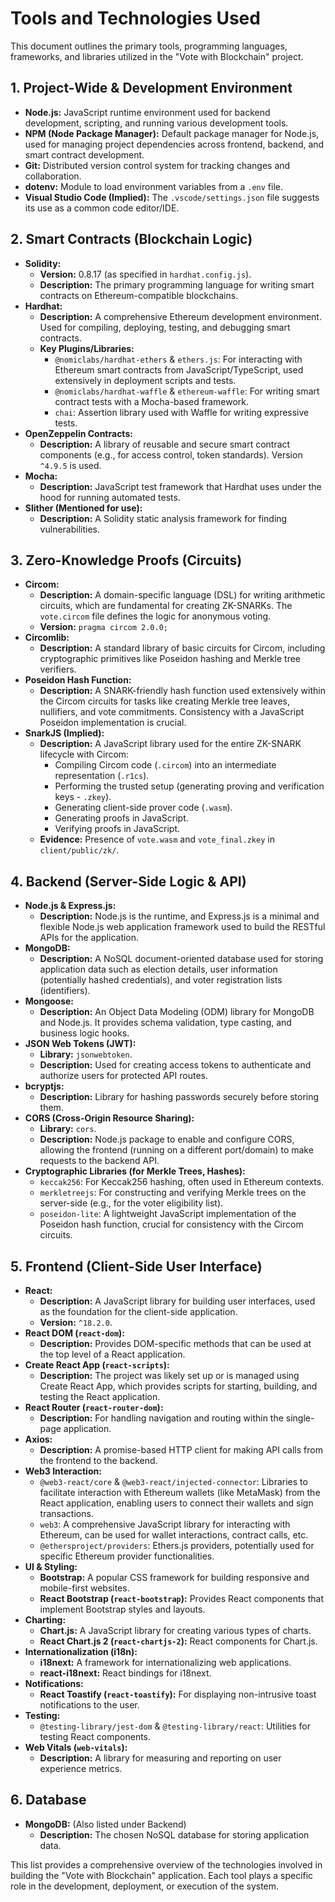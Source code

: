 # Tools and Technologies Used

This document outlines the primary tools, programming languages, frameworks, and libraries utilized in the "Vote with Blockchain" project.

## 1. Project-Wide & Development Environment

*   **Node.js:** JavaScript runtime environment used for backend development, scripting, and running various development tools.
*   **NPM (Node Package Manager):** Default package manager for Node.js, used for managing project dependencies across frontend, backend, and smart contract development.
*   **Git:** Distributed version control system for tracking changes and collaboration.
*   **dotenv:** Module to load environment variables from a `.env` file.
*   **Visual Studio Code (Implied):** The `.vscode/settings.json` file suggests its use as a common code editor/IDE.

## 2. Smart Contracts (Blockchain Logic)

*   **Solidity:**
    *   **Version:** 0.8.17 (as specified in `hardhat.config.js`).
    *   **Description:** The primary programming language for writing smart contracts on Ethereum-compatible blockchains.
*   **Hardhat:**
    *   **Description:** A comprehensive Ethereum development environment. Used for compiling, deploying, testing, and debugging smart contracts.
    *   **Key Plugins/Libraries:**
        *   `@nomiclabs/hardhat-ethers` & `ethers.js`: For interacting with Ethereum smart contracts from JavaScript/TypeScript, used extensively in deployment scripts and tests.
        *   `@nomiclabs/hardhat-waffle` & `ethereum-waffle`: For writing smart contract tests with a Mocha-based framework.
        *   `chai`: Assertion library used with Waffle for writing expressive tests.
*   **OpenZeppelin Contracts:**
    *   **Description:** A library of reusable and secure smart contract components (e.g., for access control, token standards). Version `^4.9.5` is used.
*   **Mocha:**
    *   **Description:** JavaScript test framework that Hardhat uses under the hood for running automated tests.
*   **Slither (Mentioned for use):**
    *   **Description:** A Solidity static analysis framework for finding vulnerabilities.

## 3. Zero-Knowledge Proofs (Circuits)

*   **Circom:**
    *   **Description:** A domain-specific language (DSL) for writing arithmetic circuits, which are fundamental for creating ZK-SNARKs. The `vote.circom` file defines the logic for anonymous voting.
    *   **Version:** `pragma circom 2.0.0;`
*   **Circomlib:**
    *   **Description:** A standard library of basic circuits for Circom, including cryptographic primitives like Poseidon hashing and Merkle tree verifiers.
*   **Poseidon Hash Function:**
    *   **Description:** A SNARK-friendly hash function used extensively within the Circom circuits for tasks like creating Merkle tree leaves, nullifiers, and vote commitments. Consistency with a JavaScript Poseidon implementation is crucial.
*   **SnarkJS (Implied):**
    *   **Description:** A JavaScript library used for the entire ZK-SNARK lifecycle with Circom:
        *   Compiling Circom code (`.circom`) into an intermediate representation (`.r1cs`).
        *   Performing the trusted setup (generating proving and verification keys - `.zkey`).
        *   Generating client-side prover code (`.wasm`).
        *   Generating proofs in JavaScript.
        *   Verifying proofs in JavaScript.
    *   **Evidence:** Presence of `vote.wasm` and `vote_final.zkey` in `client/public/zk/`.

## 4. Backend (Server-Side Logic & API)

*   **Node.js & Express.js:**
    *   **Description:** Node.js is the runtime, and Express.js is a minimal and flexible Node.js web application framework used to build the RESTful APIs for the application.
*   **MongoDB:**
    *   **Description:** A NoSQL document-oriented database used for storing application data such as election details, user information (potentially hashed credentials), and voter registration lists (identifiers).
*   **Mongoose:**
    *   **Description:** An Object Data Modeling (ODM) library for MongoDB and Node.js. It provides schema validation, type casting, and business logic hooks.
*   **JSON Web Tokens (JWT):**
    *   **Library:** `jsonwebtoken`.
    *   **Description:** Used for creating access tokens to authenticate and authorize users for protected API routes.
*   **bcryptjs:**
    *   **Description:** Library for hashing passwords securely before storing them.
*   **CORS (Cross-Origin Resource Sharing):**
    *   **Library:** `cors`.
    *   **Description:** Node.js package to enable and configure CORS, allowing the frontend (running on a different port/domain) to make requests to the backend API.
*   **Cryptographic Libraries (for Merkle Trees, Hashes):**
    *   `keccak256`: For Keccak256 hashing, often used in Ethereum contexts.
    *   `merkletreejs`: For constructing and verifying Merkle trees on the server-side (e.g., for the voter eligibility list).
    *   `poseidon-lite`: A lightweight JavaScript implementation of the Poseidon hash function, crucial for consistency with the Circom circuits.

## 5. Frontend (Client-Side User Interface)

*   **React:**
    *   **Description:** A JavaScript library for building user interfaces, used as the foundation for the client-side application.
    *   **Version:** `^18.2.0`.
*   **React DOM (`react-dom`):**
    *   **Description:** Provides DOM-specific methods that can be used at the top level of a React application.
*   **Create React App (`react-scripts`):**
    *   **Description:** The project was likely set up or is managed using Create React App, which provides scripts for starting, building, and testing the React application.
*   **React Router (`react-router-dom`):**
    *   **Description:** For handling navigation and routing within the single-page application.
*   **Axios:**
    *   **Description:** A promise-based HTTP client for making API calls from the frontend to the backend.
*   **Web3 Interaction:**
    *   `@web3-react/core` & `@web3-react/injected-connector`: Libraries to facilitate interaction with Ethereum wallets (like MetaMask) from the React application, enabling users to connect their wallets and sign transactions.
    *   `web3`: A comprehensive JavaScript library for interacting with Ethereum, can be used for wallet interactions, contract calls, etc.
    *   `@ethersproject/providers`: Ethers.js providers, potentially used for specific Ethereum provider functionalities.
*   **UI & Styling:**
    *   **Bootstrap:** A popular CSS framework for building responsive and mobile-first websites.
    *   **React Bootstrap (`react-bootstrap`):** Provides React components that implement Bootstrap styles and layouts.
*   **Charting:**
    *   **Chart.js:** A JavaScript library for creating various types of charts.
    *   **React Chart.js 2 (`react-chartjs-2`):** React components for Chart.js.
*   **Internationalization (i18n):**
    *   **i18next:** A framework for internationalizing web applications.
    *   **react-i18next:** React bindings for i18next.
*   **Notifications:**
    *   **React Toastify (`react-toastify`):** For displaying non-intrusive toast notifications to the user.
*   **Testing:**
    *   `@testing-library/jest-dom` & `@testing-library/react`: Utilities for testing React components.
*   **Web Vitals (`web-vitals`):**
    *   **Description:** A library for measuring and reporting on user experience metrics.

## 6. Database

*   **MongoDB:** (Also listed under Backend)
    *   **Description:** The chosen NoSQL database for storing application data.

This list provides a comprehensive overview of the technologies involved in building the "Vote with Blockchain" application. Each tool plays a specific role in the development, deployment, or execution of the system.
